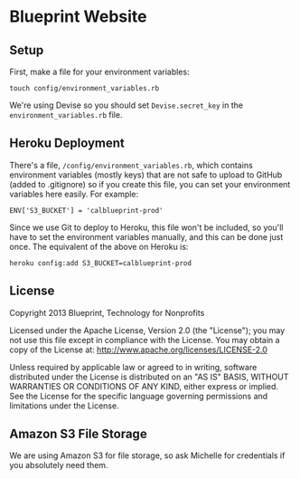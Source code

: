 # Blueprint Website

## Setup

First, make a file for your environment variables:

    touch config/environment_variables.rb

We're using Devise so you should set `Devise.secret_key` in the `environment_variables.rb` file.

## Heroku Deployment

There's a file, `/config/environment_variables.rb`, which contains environment variables (mostly keys) that are not safe to upload to GitHub (added to .gitignore) so if you create this file, you can set your environment variables here easily.
For example:

    ENV['S3_BUCKET'] = 'calblueprint-prod'

Since we use Git to deploy to Heroku, this file won't be included, so you'll have to set the environment variables manually, and this can be done just once. The equivalent of the above on Heroku is:

    heroku config:add S3_BUCKET=calblueprint-prod

## License

Copyright 2013 Blueprint, Technology for Nonprofits

Licensed under the Apache License, Version 2.0 (the "License"); you may not use this file except in compliance with the License. You may obtain a copy of the License at: http://www.apache.org/licenses/LICENSE-2.0

Unless required by applicable law or agreed to in writing, software distributed under the License is distributed on an "AS IS" BASIS, WITHOUT WARRANTIES OR CONDITIONS OF ANY KIND, either express or implied. See the License for the specific language governing permissions and limitations under the License.

## Amazon S3 File Storage

We are using Amazon S3 for file storage, so ask Michelle for credentials if you absolutely need them.
